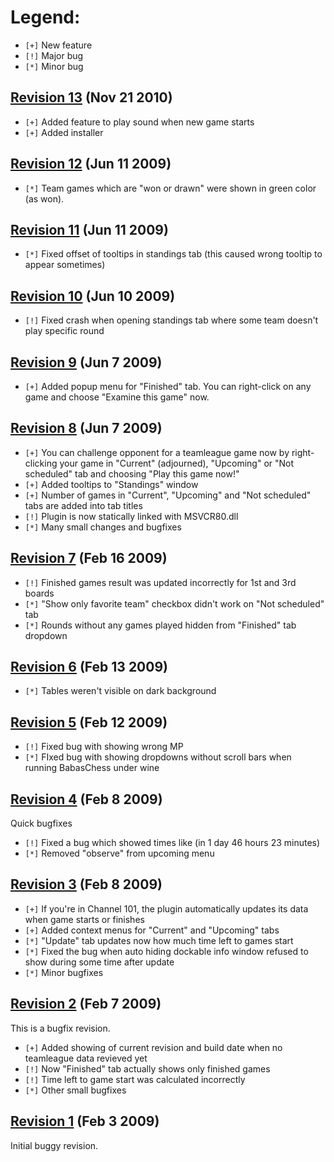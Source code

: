 # Legend: #
  * `[+]` New feature
  * `[!]` Major bug
  * `[*]` Minor bug

## [Revision 13](https://code.google.com/p/teamleagueplugin/source/detail?r=13) (Nov 21 2010) ##
  * `[+]` Added feature to play sound when new game starts
  * `[+]` Added installer

## [Revision 12](https://code.google.com/p/teamleagueplugin/source/detail?r=12) (Jun 11 2009) ##
  * `[*]` Team games which are "won or drawn" were shown in green color (as won).

## [Revision 11](https://code.google.com/p/teamleagueplugin/source/detail?r=11) (Jun 11 2009) ##
  * `[*]` Fixed offset of tooltips in standings tab (this caused wrong tooltip to appear sometimes)

## [Revision 10](https://code.google.com/p/teamleagueplugin/source/detail?r=10) (Jun 10 2009) ##
  * `[!]` Fixed crash when opening standings tab where some team doesn't play specific round

## [Revision 9](https://code.google.com/p/teamleagueplugin/source/detail?r=9) (Jun 7 2009) ##
  * `[+]` Added popup menu for "Finished" tab. You can right-click on any game and choose "Examine this game" now.

## [Revision 8](https://code.google.com/p/teamleagueplugin/source/detail?r=8) (Jun 7 2009) ##
  * `[+]` You can challenge opponent for a teamleague game now by right-clicking your game in "Current" (adjourned), "Upcoming" or "Not scheduled" tab and choosing "Play this game now!"
  * `[+]` Added tooltips to "Standings" window
  * `[+]` Number of games in "Current", "Upcoming" and "Not scheduled" tabs are added into tab titles
  * `[!]` Plugin is now statically linked with MSVCR80.dll
  * `[*]` Many small changes and bugfixes

## [Revision 7](https://code.google.com/p/teamleagueplugin/source/detail?r=7) (Feb 16 2009) ##
  * `[!]` Finished games result was updated incorrectly for 1st and 3rd boards
  * `[*]` "Show only favorite team" checkbox didn't work on "Not scheduled" tab
  * `[*]` Rounds without any games played hidden from "Finished" tab dropdown

## [Revision 6](https://code.google.com/p/teamleagueplugin/source/detail?r=6) (Feb 13 2009) ##
  * `[*]` Tables weren't visible on dark background

## [Revision 5](https://code.google.com/p/teamleagueplugin/source/detail?r=5) (Feb 12 2009) ##
  * `[!]` Fixed bug with showing wrong MP
  * `[*]` FIxed bug with showing dropdowns without scroll bars when running BabasChess under wine

## [Revision 4](https://code.google.com/p/teamleagueplugin/source/detail?r=4) (Feb 8 2009) ##
Quick bugfixes
  * `[!]` Fixed a bug which showed times like (in 1 day 46 hours 23 minutes)
  * `[*]` Removed "observe" from upcoming menu

## [Revision 3](https://code.google.com/p/teamleagueplugin/source/detail?r=3) (Feb 8 2009) ##
  * `[+]` If you're in Channel 101, the plugin automatically updates its data when game starts or finishes
  * `[+]` Added context menus for "Current" and "Upcoming" tabs
  * `[*]` "Update" tab updates now how much time left to games start
  * `[*]` Fixed the bug when auto hiding dockable info window refused to show during some time after update
  * `[*]` Minor bugfixes

## [Revision 2](https://code.google.com/p/teamleagueplugin/source/detail?r=2) (Feb 7 2009) ##
This is a bugfix revision.
  * `[+]` Added showing of current revision and build date when no teamleague data revieved yet
  * `[!]` Now "Finished" tab actually shows only finished games
  * `[!]` Time left to game start was calculated incorrectly
  * `[*]` Other small bugfixes

## [Revision 1](https://code.google.com/p/teamleagueplugin/source/detail?r=1) (Feb 3 2009) ##
Initial buggy revision.